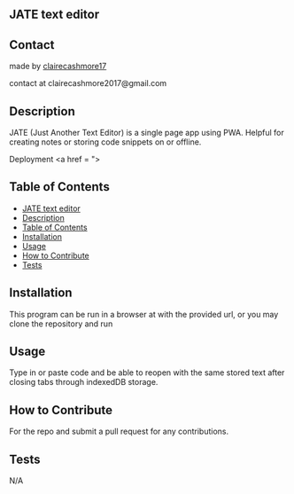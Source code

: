 ## JATE text editor

## Contact

<p> made by <a href = "github.com/clairecashmore17">clairecashmore17</a></p>
<p>contact at clairecashmore2017@gmail.com </p> 
 
## Description
JATE (Just Another Text Editor) is a single page app using PWA. Helpful for creating notes or storing code snippets on or offline.

Deployment
<a href = ">

## Table of Contents

- [JATE text editor](#jate-text-editor)
- [Description](#description)
- [Table of Contents](#table-of-contents)
- [Installation](#installation)
- [Usage](#usage)
- [How to Contribute](#how-to-contribute)
- [Tests](#tests)

## Installation

This program can be run in a browser at with the provided url, or you may clone the repository and run

## Usage

Type in or paste code and be able to reopen with the same stored text after closing tabs through indexedDB storage.

## How to Contribute

For the repo and submit a pull request for any contributions.

## Tests

N/A

